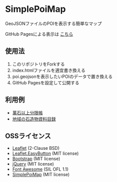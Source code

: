 # SimplePoiMap
GeoJSONファイルのPOIを表示する簡単なマップ

GitHub Pagesによる表示は [こちら](https://midoriit.github.io/SimplePoiMap/)

## 使用法

1. このリポジトリをForkする
2. index.htmlファイルを適宜書き換える
3. poi.geojsonを表示したいPOIのデータで置き換える
4. GitHub Pagesを設定して公開する

## 利用例

* [萬石以上分限帳](https://midoriit.github.io/mangoku/)
* [地域の石造物資料目録](https://midoriit.github.io/booklist/)
 
## OSSライセンス

* [Leaflet](https://leafletjs.com/) (2-Clause BSD)
* [Leaflet.EasyButton](https://github.com/CliffCloud/Leaflet.EasyButton) (MIT license)
* [Bootstrap](https://getbootstrap.com/) (MIT license)
* [jQuery](https://jquery.com/) (MIT license)
* [Font Awesome](https://fortawesome.github.io/Font-Awesome/) (SIL OFL 1.1)
* [SimplePoiMap](https://github.com/midoriit/SimplePoiMap) (MIT license)
